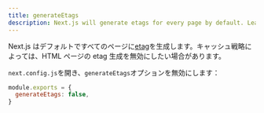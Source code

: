 ```yaml
---
title: generateEtags
description: Next.js will generate etags for every page by default. Learn more about how to disable etag generation here.
---
```


Next.js はデフォルトですべてのページに[etag](https://en.wikipedia.org/wiki/HTTP_ETag?useskin=vector)を生成します。キャッシュ戦略によっては、HTML ページの etag 生成を無効にしたい場合があります。

`next.config.js`を開き、`generateEtags`オプションを無効にします：

```js title="next.config.js"
module.exports = {
  generateEtags: false,
}
```
